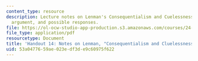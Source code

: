 ```yaml
---
content_type: resource
description: Lecture notes on Lenman's Consequentialism and Cuelessness, the epistemic
  argument, and possible responses.
file: https://ol-ocw-studio-app-production.s3.amazonaws.com/courses/24-231-ethics-fall-2009/53a0477659ae023edf3de9c60975f622_MIT24_231F09_lec15.pdf
file_type: application/pdf
resourcetype: Document
title: 'Handout 14: Notes on Lenman, "Consequentialism and Cluelessness"'
uid: 53a04776-59ae-023e-df3d-e9c60975f622
---
```

